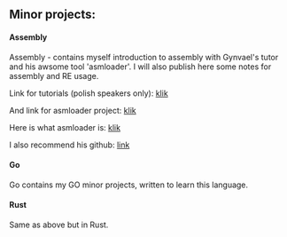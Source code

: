 ## Minor projects:

#### Assembly

Assembly -  contains myself introduction to assembly with Gynvael's tutor and his awsome tool 'asmloader'. I will also publish here some notes for assembly and RE usage.

Link for tutorials (polish speakers only):
[klik](https://www.youtube.com/playlist?list=PL7CA8FE35B665D4DD)

And link for asmloader project:
[klik](https://github.com/gynvael/asmloader)

Here is what asmloader is:
[klik](http://gynvael.coldwind.pl/?id=387)

I also recommend his github:
[link](https://github.com/gynvael)

#### Go 

Go contains my GO minor projects, written to learn this language.

#### Rust

Same as above but in Rust. 
